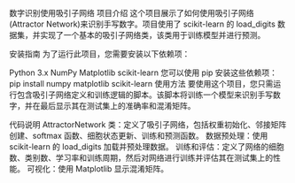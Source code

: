 数字识别使用吸引子网络
项目介绍
这个项目展示了如何使用吸引子网络(Attractor Network)来识别手写数字。项目使用了 scikit-learn 的 load_digits 数据集，并实现了一个基本的吸引子网络类，该类用于训练模型并进行预测。

安装指南
为了运行此项目，您需要安装以下依赖项：

Python 3.x
NumPy
Matplotlib
scikit-learn
您可以使用 pip 安装这些依赖项：
pip install numpy matplotlib scikit-learn
使用方法
要使用这个项目，您只需运行包含吸引子网络定义和训练逻辑的脚本。该脚本将训练一个模型来识别手写数字，并在最后显示其在测试集上的准确率和混淆矩阵。

代码说明
AttractorNetwork 类：定义了吸引子网络，包括权重初始化、邻接矩阵创建、softmax 函数、细胞状态更新、训练和预测函数。
数据预处理：使用 scikit-learn 的 load_digits 加载并预处理数据。
训练和评估：定义了网络的细胞数、类别数、学习率和训练周期，然后对网络进行训练并评估其在测试集上的性能。
可视化：使用 Matplotlib 显示混淆矩阵。
